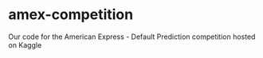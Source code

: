 # amex-competition
Our code for the American Express - Default Prediction competition hosted on Kaggle
